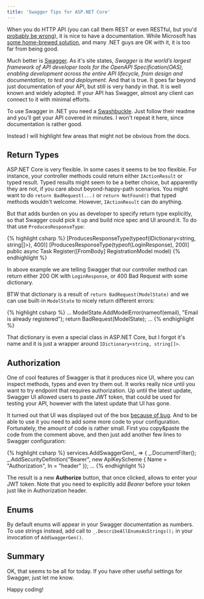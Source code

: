 ```yaml
---
title: 'Swagger Tips for ASP.NET Core'
---
```



When you do HTTP API (you can call them REST or even RESTful, but you'd [probably be wrong](https://www.google.com.ua/search?q=your+api+is+not+restful)), it is nice to have a documentation. While Microsoft
has [some home-brewed solution](https://docs.microsoft.com/en-us/aspnet/web-api/overview/getting-started-with-aspnet-web-api/creating-api-help-pages), and many .NET guys are OK with it, it is too far from being good.

Much better is [Swagger](https://swagger.io/). As it's site states, _Swagger is the world’s largest framework of 
API developer tools for the OpenAPI Specification(OAS), enabling development across the entire API lifecycle, from design and documentation, to test and deployment._
And that is true. It goes far beyond just documentation of your API, but still is very handy in that. It is well
known and widely adopted. If your API has Swagger, almost any client can connect to it with minimal efforts.

To use Swagger in .NET you need a [Swashbuckle](https://github.com/domaindrivendev/Swashbuckle.AspNetCore). Just 
follow their readme and you'll get your API covered in minutes. I won't repeat it here, since documentation is rather good.

Instead I will highlight few areas that might not be obvious from the docs.

Return Types
----
ASP.NET Core is very flexible. In some cases it seems to be too flexible. For instance, your
controller methods could return either `IActionResult` or typed result. Typed
results might seem to be a better choice, but apparently they are not, if you 
care about beyond-happy-path scenarios. You might want to do `return BadRequest(...)` or `return NotFound()` that typed methods wouldn't welcome. However, `IActionResult` can do anything. 

But that adds burden on you as developer to specify return type explicitly, so that
Swagger could pick it up and build nice spec and UI around it. To do that use `ProducesResponseType`: 

{% highlight csharp %}
[ProducesResponseType(typeof(IDictionary<string, string[]>), 400)]
[ProducesResponseType(typeof(LoginResponse), 200)]
public async Task<IActionResult> Register([FromBody] RegistrationModel model)
{% endhighlight %}

In above example we are telling Swagger that our controller method can return either 200 OK with `LoginResponse`, or 400 Bad Request with some dictionary. 

BTW that dictionary is a result of `return BadRequest(ModelState)` and we can use built-in
`ModelState` to nicely return different errors:

{% highlight csharp %}
...
ModelState.AddModelError(nameof(email), "Email is already registered");
return BadRequest(ModelState);
...
{% endhighlight %}

That dictionary is even a special class in ASP.NET Core, but I forgot it's name and it is just a wrapper around `IDictionary<string, string[]>`.

Authorization
---

One of cool features of Swagger is that it produces nice UI, where you can inspect
methods, types and even try them out. It works really nice until you want to
try endpoint that requires authorization. Up until the latest update, Swagger UI allowed
users to paste JWT token, that could be used for testing your API, however with the latest update that UI has gone.

It turned out that UI was displayed out of the box [because of bug](https://github.com/domaindrivendev/Swashbuckle.AspNetCore/issues/603#issuecomment-368087943). And to be able to use it you 
need to add some more code to your configuration. Fortunately, the amount of 
code is rather small. First you copy&paste the code from the comment above, and then just add another few lines to Swagger configuration:

{% highlight csharp %}
services.AddSwaggerGen(_ =>
{
    _.DocumentFilter<SecurityRequirementsDocumentFilter>();
    _.AddSecurityDefinition("Bearer", new ApiKeyScheme
    {
        Name = "Authorization",
        In = "header"
    });
...
{% endhighlight %}

The result is a new **Authorize** button, that once clicked, allows to enter your JWT token. Note that you need to explicitly add *Bearer* before your token just like in Authorization header.

Enums
---

By default enums will appear in your Swagger documentation as numbers. To use strings instead, add call to `_.DescribeAllEnumsAsStrings();` in your invocation of `AddSwaggerGen()`.

Summary
---

OK, that seems to be all for today. If you have other useful settings for Swagger, just let me know.

Happy coding!